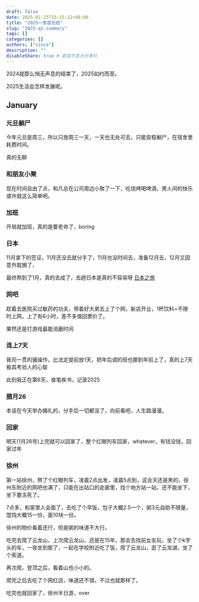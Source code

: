 ```yaml
---
draft: false
date: 2025-01-25T15:15:12+08:00
title: "2025一季度总结"
slug: "2025-q1-summary" 
tags: []
categories: []
authors: ["since"]
description: ""
disableShare: true # 底部不显示分享栏
---
```




2024就那么悄无声息的结束了，2025如约而至。



2025生活会怎样发展呢。



## January

### 元旦躺尸

今年元旦是周三，所以只放周三一天，一天也无处可去，只能安稳躺尸，在宿舍里耗费时间。



真的无聊



### 和朋友小聚

现在时间自由了点，和凡总在公司周边小聚了一下，吃烧烤喝啤酒，男人间的快乐或许就这么简单吧。



### 加班

开局就加班，真的是要老命了，boring



### 日本

11月拿下的签证，11月还没去就分手了，11月也没时间去，准备12月去，12月又因意外耽搁了，

最终熬到了1月，真的去成了，去趟日本是真的不容易呀
[日本之旅](https://blog.thend03.com/posts/life/travel-in-japan/)



### 网吧

趁着去医院买过敏药的功夫，带着好大弟去上了个网，新店开业，1杯饮料=不限时上网，上了有6小时，差不多值回票价了。



果然还是打游戏最能消磨时间



### 连上7天

我司一贯的骚操作，比法定提前放1天，把年后调的班也挪到年前上了，真的上7天极其考验人的心智



此刻我正在第6天，奋笔疾书，记录2025



### 腊月26

本该在今天举办婚礼的，分手后一切都没了，向前看吧，人生路漫漫。



### 回家

明天(1月26号)上完就可以回家了，整个红眼列车回家，whatever，有钱没钱，回家过年



### 徐州

第一站徐州，熬了个红眼列车，凌晨2点出发，凌晨5点到，这会天还是黑的，徐州东附近的网吧也满了，只能在出站口的走廊里，找个地方站一站，还不能坐下，坐下要冻死了。



7点多，和家里人会面了，去吃了个早饭，包子大概2.5一个，粥3元自助不限量，馄饨大概15一份，面10块一份。



徐州的物价看着还行，但是粥的味道不大行。



吃完去爬了云龙山，上次爬云龙山，还是在15年，那会去找前女友玩，坐了个k字头的车，一夜坐到那了，一起在学校附近吃了饭，爬了云龙山，逛了云龙湖，坐了个索道。



再次爬，登顶之后，看着山也小小的。



爬完之后去吃了个网红店，味道还不错，不过也就那样了。



吃完也就回家了，徐州半日游，over











